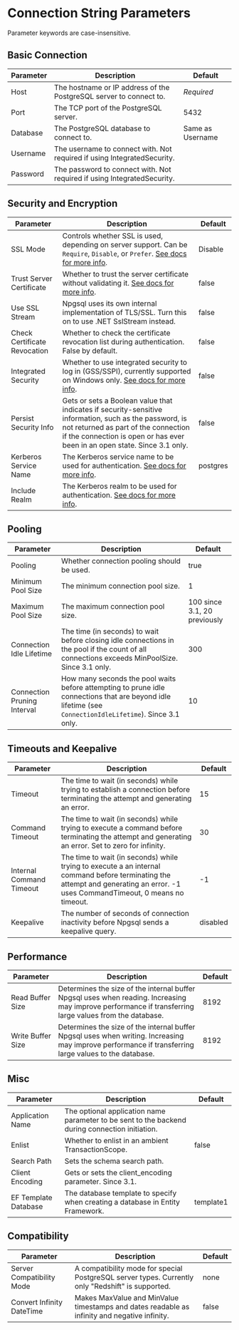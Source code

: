 # Connection String Parameters

Parameter keywords are case-insensitive.

## Basic Connection

| Parameter | Description                                                             | Default          |
|-----------|-------------------------------------------------------------------------|------------------|
| Host      | The hostname or IP address of the PostgreSQL server to connect to.      | *Required*       |
| Port      | The TCP port of the PostgreSQL server.                                  | 5432             |
| Database  | The PostgreSQL database to connect to.                                  | Same as Username |
| Username  | The username to connect with. Not required if using IntegratedSecurity. |                  |
| Password  | The password to connect with. Not required if using IntegratedSecurity. |                  |

## Security and Encryption

| Parameter                | Description                                                             | Default          |
|--------------------------|-------------------------------------------------------------------------|------------------|
| SSL Mode                 | Controls whether SSL is used, depending on server support. Can be `Require`, `Disable`, or `Prefer`. [See docs for more info](security.md). | Disable |
| Trust Server Certificate | Whether to trust the server certificate without validating it. [See docs for more info](security.md). | false |
| Use SSL Stream           | Npgsql uses its own internal implementation of TLS/SSL. Turn this on to use .NET SslStream instead. | false |
| Check Certificate Revocation | Whether to check the certificate revocation list during authentication. False by default. | false |
| Integrated Security      | Whether to use integrated security to log in (GSS/SSPI), currently supported on Windows only. [See docs for more info](security.md). | false |
| Persist Security Info    | Gets or sets a Boolean value that indicates if security-sensitive information, such as the password, is not returned as part of the connection if the connection is open or has ever been in an open state. Since 3.1 only. | false |
| Kerberos Service Name    | The Kerberos service name to be used for authentication. [See docs for more info](security.md). | postgres |
| Include Realm            | The Kerberos realm to be used for authentication. [See docs for more info](security.md). | |

## Pooling

| Parameter | Description                                                  | Default                      |
|-----------|--------------------------------------------------------------|------------------------------|
| Pooling                     | Whether connection pooling should be used. | true                         |
| Minimum Pool Size           | The minimum connection pool size.          | 1                            |
| Maximum Pool Size           | The maximum connection pool size.          | 100 since 3.1, 20 previously |
| Connection Idle Lifetime    | The time (in seconds) to wait before closing idle connections in the pool if the count of all connections exceeds MinPoolSize. Since 3.1 only. | 300 |
| Connection Pruning Interval | How many seconds the pool waits before attempting to prune idle connections that are beyond idle lifetime (see `ConnectionIdleLifetime`). Since 3.1 only. | 10 |

## Timeouts and Keepalive

| Parameter                | Description                                                  | Default                      |
|--------------------------|--------------------------------------------------------------|------------------------------|
| Timeout                  | The time to wait (in seconds) while trying to establish a connection before terminating the attempt and generating an error. | 15 |
| Command Timeout          | The time to wait (in seconds) while trying to execute a command before terminating the attempt and generating an error. Set to zero for infinity. | 30 |
| Internal Command Timeout | The time to wait (in seconds) while trying to execute a an internal command before terminating the attempt and generating an error. -1 uses CommandTimeout, 0 means no timeout. | -1 |
| Keepalive                | The number of seconds of connection inactivity before Npgsql sends a keepalive query. | disabled |

## Performance

| Parameter                | Description                                                  | Default                      |
|--------------------------|--------------------------------------------------------------|------------------------------|
| Read Buffer Size         | Determines the size of the internal buffer Npgsql uses when reading. Increasing may improve performance if transferring large values from the database. | 8192 |
| Write Buffer Size        | Determines the size of the internal buffer Npgsql uses when writing. Increasing may improve performance if transferring large values to the database. | 8192 |

## Misc

| Parameter                | Description                                                                                     | Default   |
|--------------------------|-------------------------------------------------------------------------------------------------|-----------|
| Application Name         | The optional application name parameter to be sent to the backend during connection initiation. |           |
| Enlist                   | Whether to enlist in an ambient TransactionScope.                                               | false     |
| Search Path              | Sets the schema search path.                                                                    |           |
| Client Encoding          | Gets or sets the client_encoding parameter. Since 3.1.                                          |           |
| EF Template Database     | The database template to specify when creating a database in Entity Framework.                  | template1 |

## Compatibility

| Parameter                 | Description                                                                                       | Default |
|---------------------------|---------------------------------------------------------------------------------------------------|---------|
| Server Compatibility Mode | A compatibility mode for special PostgreSQL server types. Currently only "Redshift" is supported. | none    |
| Convert Infinity DateTime | Makes MaxValue and MinValue timestamps and dates readable as infinity and negative infinity.      | false   |
